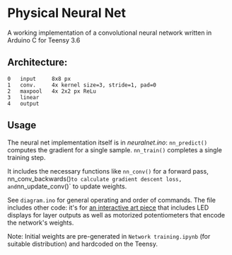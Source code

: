 # Physical Neural Net
A working implementation of a convolutional neural network written in Arduino C for Teensy 3.6

## Architecture:
```
0   input     8x8 px
1   conv.     4x kernel size=3, stride=1, pad=0
2   maxpool   4x 2x2 px ReLu
3   linear
4   output
```

## Usage
The neural net implementation itself is in _neuralnet.ino_: `nn_predict()` computes the gradient for a single sample. `nn_train()` completes a single training step.

It includes the necessary functions like `nn_conv()` for a forward pass, nn_conv_backwards()` to calculate gradient descent loss, and `nn_update_conv()` to update weights.

See `diagram.ino` for general operating and order of commands. The file includes other code: it's for [an interactive art piece]([url](https://philippschmitt.com/work/mark-ii-convolutional-neural-network)) that includes LED displays for layer outputs as well as motorized potentiometers that encode the network's weights.

Note: Initial weights are pre-generated in `Network training.ipynb` (for suitable distribution) and hardcoded on the Teensy.


